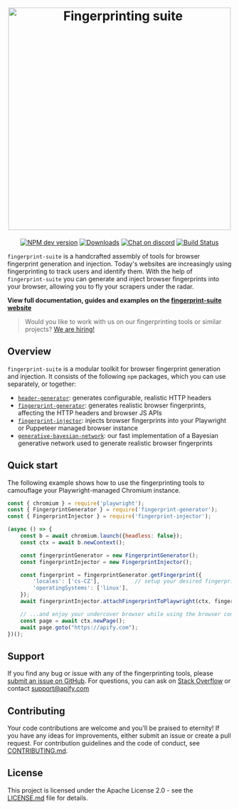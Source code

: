 <h1 align="center">
    <a href="https://apify.github.io/fingerprint-suite/">
        <picture>
          <source media="(prefers-color-scheme: dark)" srcset="https://raw.githubusercontent.com/apify/fingerprint-suite/master/website/static/img/logo_big_light.svg">
          <img alt="Fingerprinting suite" src="https://raw.githubusercontent.com/apify/fingerprint-suite/master/website/static/img/logo_big_dark.svg" width="500">
        </picture>
    </a>
    <br>
</h1>

<p align=center>
    <a href="https://www.npmjs.com/package/fingerprint-injector" rel="nofollow"><img src="https://img.shields.io/npm/v/fingerprint-injector/latest.svg" alt="NPM dev version" data-canonical-src="https://img.shields.io/npm/v/fingerprint-injector/next.svg" style="max-width: 100%;"></a>
    <a href="https://www.npmjs.com/package/fingerprint-injector" rel="nofollow"><img src="https://img.shields.io/npm/dw/fingerprint-injector" alt="Downloads" data-canonical-src="https://img.shields.io/npm/dw/fingerprint-injector" style="max-width: 100%;"></a>
    <a href="https://discord.gg/jyEM2PRvMU" rel="nofollow"><img src="https://img.shields.io/discord/801163717915574323?label=discord" alt="Chat on discord" data-canonical-src="https://img.shields.io/discord/801163717915574323?label=discord" style="max-width: 100%;"></a>
    <a href="https://github.com/apify/fingerprint-suite/actions/workflows/test-and-release.yml"><img src="https://github.com/apify/fingerprint-suite/actions/workflows/test-and-release.yml/badge.svg?branch=stable" alt="Build Status" style="max-width: 100%;"></a>
</p>

`fingerprint-suite` is a handcrafted assembly of tools for browser fingerprint generation and injection.
Today's websites are increasingly using fingerprinting to track users and identify them.
With the help of `fingerprint-suite` you can generate and inject browser fingerprints into your browser, allowing you to fly your scrapers under the radar.

**View full documentation, guides and examples on the [fingerprint-suite website](https://apify.github.io/fingerprint-suite/)**

> Would you like to work with us on our fingerprinting tools or similar projects? [We are hiring!](https://apify.com/jobs#senior-node.js-engineer)

## Overview

`fingerprint-suite` is a modular toolkit for browser fingerprint generation and injection. It consists of the following `npm` packages, which you can use separately, or together:

- [`header-generator`](https://www.npmjs.com/package/header-generator): generates configurable, realistic HTTP headers
- [`fingerprint-generator`](https://www.npmjs.com/package/fingerprint-generator): generates realistic browser fingerprints, affecting the HTTP headers and browser JS APIs 
- [`fingerprint-injector`](https://www.npmjs.com/package/fingerprint-injector): injects browser fingerprints into your Playwright or Puppeteer managed browser instance
- [`generative-bayesian-network`](https://www.npmjs.com/package/generative-bayesian-network): our fast implementation of a Bayesian generative network used to generate realistic browser fingerprints

## Quick start

The following example shows how to use the fingerprinting tools to camouflage your Playwright-managed Chromium instance.

```javascript
const { chromium } = require('playwright');
const { FingerprintGenerator } = require('fingerprint-generator');
const { FingerprintInjector } = require('fingerprint-injector');

(async () => {
    const b = await chromium.launch({headless: false});
    const ctx = await b.newContext();

    const fingerprintGenerator = new FingerprintGenerator();
    const fingerprintInjector = new FingerprintInjector();

    const fingerprint = fingerprintGenerator.getFingerprint({
        'locales': ['cs-CZ'],           // setup your desired fingerprint features
        'operatingSystems': ['linux'],
    });
    await fingerprintInjector.attachFingerprintToPlaywright(ctx, fingerprint);

    // ...and enjoy your undercover browser while using the browser context as usual!
    const page = await ctx.newPage();
    await page.goto("https://apify.com");
})();
```
## Support

If you find any bug or issue with any of the fingerprinting tools, please [submit an issue on GitHub](https://github.com/apify/fingerprint-suite/issues).
For questions, you can ask on [Stack Overflow](https://stackoverflow.com/questions/tagged/apify) or contact support@apify.com

## Contributing

Your code contributions are welcome and you'll be praised to eternity!
If you have any ideas for improvements, either submit an issue or create a pull request.
For contribution guidelines and the code of conduct,
see [CONTRIBUTING.md](https://github.com/apify/fingerprint-suite/blob/master/CONTRIBUTING.md).

## License

This project is licensed under the Apache License 2.0 -
see the [LICENSE.md](https://github.com/apify/fingerprint-suite/blob/master/LICENSE.md) file for details.
